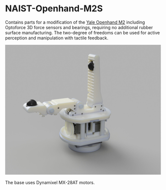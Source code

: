 # NAIST-Openhand-M2S

Contains parts for a modification of the [Yale Openhand M2](https://www.eng.yale.edu/grablab/openhand/model_m2.html) including Optoforce 3D force sensors and bearings, requiring no additional rubber surface manufacturing. The two-degree of freedoms can be used for active perception and manipulation with tactile feedback.

![](render.jpg)

The base uses Dynamixel MX-28AT motors.
